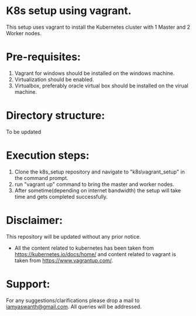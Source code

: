 # K8s setup using vagrant.
This setup uses vagrant to install the Kubernetes cluster with 1 Master and 2 Worker nodes.
# Pre-requisites:
1. Vagrant for windows should be installed on the windows machine.
2. Virtualization should be enabled.
3. Virtualbox, preferably oracle virtual box should be installed on the virual machine.
# Directory structure:
To be updated
# Execution steps:
1. Clone the k8s_setup repository and navigate to "k8s\vagrant_setup" in the command prompt.
2. run "vagrant up" command to bring the master and worker nodes.
3. After sometime(depending on internet bandwidth) the setup will take time and gets completed successfully.

# Disclaimer:
This repository will be updated without any prior notice.
* All the content related to kubernetes has been taken from https://kubernetes.io/docs/home/ and content related to vagrant is taken from https://www.vagrantup.com/. 

# Support:
For any suggestions/clarifications please drop a mail to iamyaswanth@gmail.com. All queries will be addressed. 



